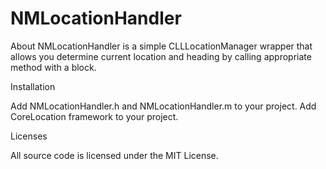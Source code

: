 NMLocationHandler
=================

About
NMLocationHandler is a simple CLLLocationManager wrapper that allows you determine current location and heading by calling appropriate method with a block.

Installation

Add NMLocationHandler.h and NMLocationHandler.m to your project.
Add CoreLocation framework to your project.

Licenses

All source code is licensed under the MIT License.
